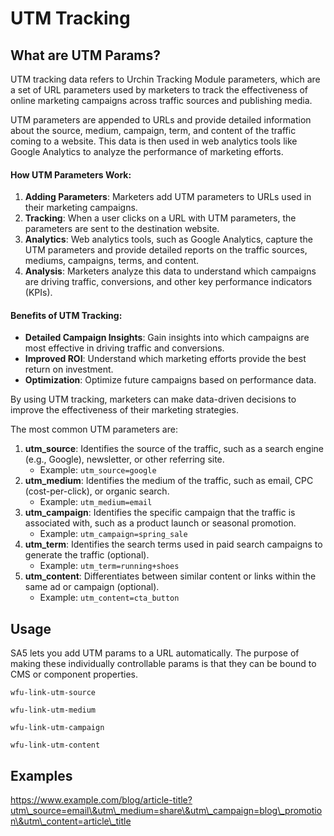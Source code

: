 # UTM Tracking

## What are UTM Params?&#x20;

UTM tracking data refers to Urchin Tracking Module parameters, which are a set of URL parameters used by marketers to track the effectiveness of online marketing campaigns across traffic sources and publishing media.&#x20;

UTM parameters are appended to URLs and provide detailed information about the source, medium, campaign, term, and content of the traffic coming to a website. This data is then used in web analytics tools like Google Analytics to analyze the performance of marketing efforts.

#### How UTM Parameters Work:

1. **Adding Parameters**: Marketers add UTM parameters to URLs used in their marketing campaigns.
2. **Tracking**: When a user clicks on a URL with UTM parameters, the parameters are sent to the destination website.
3. **Analytics**: Web analytics tools, such as Google Analytics, capture the UTM parameters and provide detailed reports on the traffic sources, mediums, campaigns, terms, and content.
4. **Analysis**: Marketers analyze this data to understand which campaigns are driving traffic, conversions, and other key performance indicators (KPIs).

#### Benefits of UTM Tracking:

* **Detailed Campaign Insights**: Gain insights into which campaigns are most effective in driving traffic and conversions.
* **Improved ROI**: Understand which marketing efforts provide the best return on investment.
* **Optimization**: Optimize future campaigns based on performance data.

By using UTM tracking, marketers can make data-driven decisions to improve the effectiveness of their marketing strategies.

The most common UTM parameters are:

1. **utm\_source**: Identifies the source of the traffic, such as a search engine (e.g., Google), newsletter, or other referring site.
   * Example: `utm_source=google`
2. **utm\_medium**: Identifies the medium of the traffic, such as email, CPC (cost-per-click), or organic search.
   * Example: `utm_medium=email`
3. **utm\_campaign**: Identifies the specific campaign that the traffic is associated with, such as a product launch or seasonal promotion.
   * Example: `utm_campaign=spring_sale`
4. **utm\_term**: Identifies the search terms used in paid search campaigns to generate the traffic (optional).
   * Example: `utm_term=running+shoes`
5. **utm\_content**: Differentiates between similar content or links within the same ad or campaign (optional).
   * Example: `utm_content=cta_button`

## Usage

SA5 lets you add UTM params to a URL automatically.  The purpose of making these individually controllable params is that they can be bound to CMS or component properties.&#x20;

`wfu-link-utm-source`

`wfu-link-utm-medium`

`wfu-link-utm-campaign`

`wfu-link-utm-content`





## Examples

[https://www.example.com/blog/article-title?utm\_source=email\&utm\_medium=share\&utm\_campaign=blog\_promotion\&utm\_content=article\_title\
](https://www.example.com/blog/article-title?utm\_source=email\&utm\_medium=share\&utm\_campaign=blog\_promotion\&utm\_content=article\_title)






